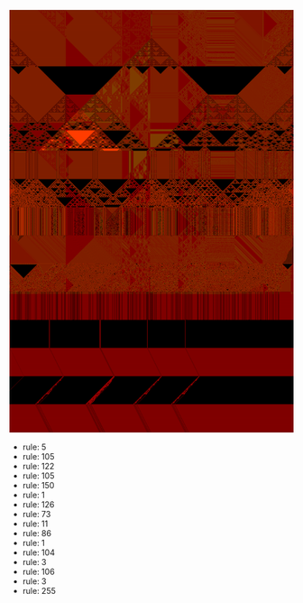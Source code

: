 ![photo](./output.png) 
 * rule: 5
* rule: 105
* rule: 122
* rule: 105
* rule: 150
* rule: 1
* rule: 126
* rule: 73
* rule: 11
* rule: 86
* rule: 1
* rule: 104
* rule: 3
* rule: 106
* rule: 3
* rule: 255
